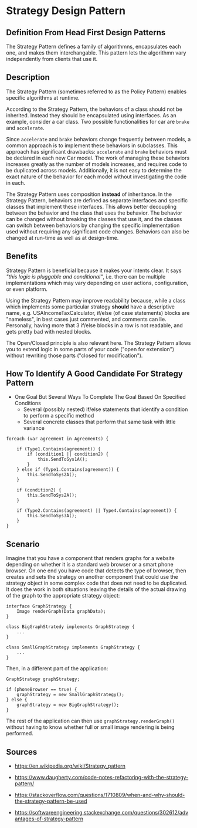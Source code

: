 # Strategy Design Pattern

## Definition From Head First Design Patterns

The Strategy Pattern defines a family of algorithmns, encapsulates each one, and makes them interchangable. This pattern lets the algorithmn vary independently from clients that use it.

## Description

The Strategy Pattern (sometimes referred to as the Policy Pattern) enables specific algorithms at runtime.

According to the Strategy Pattern, the behaviors of a class should not be inherited. Instead they should be encapsulated using interfaces. As an example, consider a car class. Two possible functionalities for car are `brake` and `accelerate`.

Since `accelerate` and `brake` behaviors change frequently between models, a common approach is to implement these behaviors in subclasses. This approach has significant drawbacks: `accelerate` and `brake` behaviors must be declared in each new Car model. The work of managing these behaviors increases greatly as the number of models increases, and requires code to be duplicated across models. Additionally, it is not easy to determine the exact nature of the behavior for each model without investigating the code in each.

The Strategy Pattern uses composition <b>instead</b> of inheritance. In the Strategy Pattern, behaviors are defined as separate interfaces and specific classes that implement these interfaces. This allows better decoupling between the behavior and the class that uses the behavior. The behavior can be changed without breaking the classes that use it, and the classes can switch between behaviors by changing the specific implementation used without requiring any significant code changes. Behaviors can also be changed at run-time as well as at design-time.

## Benefits

Strategy Pattern is beneficial because it makes your intents clear. It says <i>"this logic is pluggable and conditional"</i>, i.e. there can be multiple implementations which may vary depending on user actions, configuration, or even platform.

Using the Strategy Pattern may improve readability because, while a class which implements some particular strategy <b>should</b> have a descriptive name, e.g. USAIncomeTaxCalculator, if/else (of case statements) blocks are "nameless", in best cases just commented, and comments can lie. Personally, having more that 3 if/else blocks in a row is not readable, and gets pretty bad with nested blocks.

The Open/Closed principle is also relevant here. The Strategy Pattern allows you to extend logic in some parts of your code ("open for extension") without rewriting those parts ("closed for modification").

## How To Identify A Good Candidate For Strategy Pattern

* One Goal But Several Ways To Complete The Goal Based On Specified Conditions
	* Several (possibly nested) if/else statements that identify a condition to perform a specific method
	* Several concrete classes that perform that same task with little variance 

```
foreach (var agreement in Agreements) {

	if (Type1.Contains(agreement)) {
		if (condition1 || condition2) {
			this.SendToSys1A();
		}
	} else if (Type1.Contains(agreement)) {
		this.SendToSys2A();
	}

	if (condition2) {
		this.SendToSys2A();
	}

	if (Type2.Contains(agreement) || Type4.Contains(agreement)) {
		this.SendToSys3A();
	}
}
```

## Scenario

Imagine that you have a component that renders graphs for a website depending on whether it is a standard web browser or a smart phone browser. On one end you have code that detects the type of browser, then creates and sets the strategy on another component that could use the strategy object in some complex code that does not need to be duplicated. It does the work in both situations leaving the details of the actual drawing of the graph to the appropriate strategy object:

```
interface GraphStrategy {
    Image renderGraph(Data graphData);
}

class BigGraphStratedy implements GraphStrategy {
    ...
}

class SmallGraphStrategy implements GraphStrategy {
    ...
}
```

Then, in a different part of the application:

```
GraphStrategy graphStrategy;

if (phoneBrowser == true) { 
    graphStrategy = new SmallGraphStrategy();
} else {
    graphStrategy = new BigGraphStrategy();
}
```

The rest of the application can then use `graphStrategy.renderGraph()` without having to know whether full or small image rendering is being performed.

## Sources

* https://en.wikipedia.org/wiki/Strategy_pattern

* https://www.daugherty.com/code-notes-refactoring-with-the-strategy-pattern/

* https://stackoverflow.com/questions/1710809/when-and-why-should-the-strategy-pattern-be-used

* https://softwareengineering.stackexchange.com/questions/302612/advantages-of-strategy-pattern